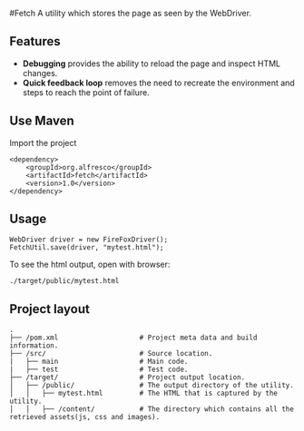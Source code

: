 #Fetch
A utility which stores the page as seen by the WebDriver.

## Features
- **Debugging** provides the ability to reload the page and inspect HTML changes.
- **Quick feedback loop** removes the need to recreate the environment and steps to reach the point of failure. 

## Use Maven
Import the project
```
<dependency>
    <groupId>org.alfresco</groupId>
    <artifactId>fetch</artifactId>
    <version>1.0</version>
</dependency>
```
## Usage
```
WebDriver driver = new FireFoxDriver();
FetchUtil.save(driver, "mytest.html");
```
To see the html output, open with browser:
```
./target/public/mytest.html
```
## Project layout
```
.
├── /pom.xml                    # Project meta data and build information.
├── /src/                       # Source location.
|   ├── main                    # Main code.
|   ├── test                    # Test code.
├── /target/                    # Project output location.
│   ├── /public/                # The output directory of the utility.
│   │   ├── mytest.html         # The HTML that is captured by the utility.
│   │   ├── /content/           # The directory which contains all the retrieved assets(js, css and images).
```
